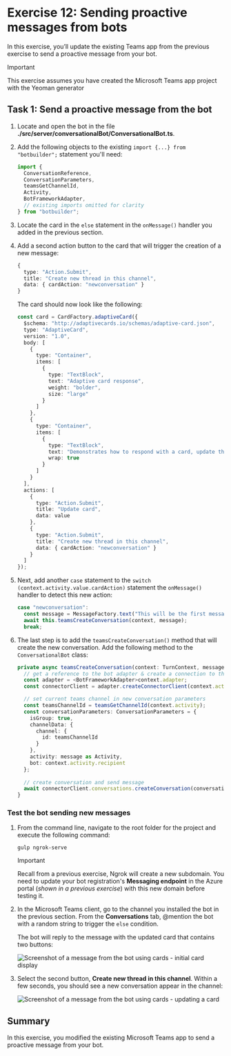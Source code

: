 # Exercise 12: Sending proactive messages from bots

In this exercise, you’ll update the existing Teams app from the previous exercise to send a proactive message from your bot.

> [!IMPORTANT]
> This exercise assumes you have created the Microsoft Teams app project with the Yeoman generator

## Task 1: Send a proactive message from the bot

1. Locate and open the bot in the file **./src/server/conversationalBot/ConversationalBot.ts**.

1. Add the following objects to the existing `import {...} from "botbuilder";` statement you'll need:

    ```typescript
    import {
      ConversationReference,
      ConversationParameters,
      teamsGetChannelId,
      Activity,
      BotFrameworkAdapter,
      // existing imports omitted for clarity
    } from "botbuilder";
    ```

1. Locate the card in the `else` statement in the `onMessage()` handler you added in the previous section.

1. Add a second action button to the card that will trigger the creation of a new message:

    ```typescript
    {
      type: "Action.Submit",
      title: "Create new thread in this channel",
      data: { cardAction: "newconversation" }
    }
    ```

    The card should now look like the following:

    ```typescript
    const card = CardFactory.adaptiveCard({
      $schema: "http://adaptivecards.io/schemas/adaptive-card.json",
      type: "AdaptiveCard",
      version: "1.0",
      body: [
        {
          type: "Container",
          items: [
            {
              type: "TextBlock",
              text: "Adaptive card response",
              weight: "bolder",
              size: "large"
            }
          ]
        },
        {
          type: "Container",
          items: [
            {
              type: "TextBlock",
              text: "Demonstrates how to respond with a card, update the card & ultimately delete the response.",
              wrap: true
            }
          ]
        }
      ],
      actions: [
        {
          type: "Action.Submit",
          title: "Update card",
          data: value
        },
        {
          type: "Action.Submit",
          title: "Create new thread in this channel",
          data: { cardAction: "newconversation" }
        }
      ]
    });
    ```

1. Next, add another `case` statement to the `switch (context.activity.value.cardAction)` statement the `onMessage()` handler to detect this new action:

    ```typescript
    case "newconversation":
      const message = MessageFactory.text("This will be the first message in a new thread");
      await this.teamsCreateConversation(context, message);
      break;
    ```

1. The last step is to add the `teamsCreateConversation()` method that will create the new conversation. Add the following method to the `ConversationalBot` class:

    ```typescript
    private async teamsCreateConversation(context: TurnContext, message: Partial<Activity>): Promise<void> {
      // get a reference to the bot adapter & create a connection to the Teams API
      const adapter = <BotFrameworkAdapter>context.adapter;
      const connectorClient = adapter.createConnectorClient(context.activity.serviceUrl);

      // set current teams channel in new conversation parameters
      const teamsChannelId = teamsGetChannelId(context.activity);
      const conversationParameters: ConversationParameters = {
        isGroup: true,
        channelData: {
          channel: {
            id: teamsChannelId
          }
        },
        activity: message as Activity,
        bot: context.activity.recipient
      };
      
      // create conversation and send message
      await connectorClient.conversations.createConversation(conversationParameters);
    }
    ```

### Test the bot sending new messages

1. From the command line, navigate to the root folder for the project and execute the following command:

    ```console
    gulp ngrok-serve
    ```

    > [!IMPORTANT]
    > Recall from a previous exercise, Ngrok will create a new subdomain. You need to update your bot registration's **Messaging endpoint** in the Azure portal (*shown in a previous exercise*) with this new domain before testing it.

1. In the Microsoft Teams client, go to the channel you installed the bot in the previous section. From the **Conversations** tab, @mention the bot with a random string to trigger the `else` condition.

    The bot will reply to the message with the updated card that contains two buttons:

    ![Screenshot of a message from the bot using cards - initial card display](../../Linked_Image_Files/Bots/07-test-01.png)

1. Select the second button, **Create new thread in this channel**. Within a few seconds, you should see a new conversation appear in the channel:

    ![Screenshot of a message from the bot using cards - updating a card](../../Linked_Image_Files/Bots/07-test-02.png)

## Summary

In this exercise, you modified the existing Microsoft Teams app to send a proactive message from your bot.
